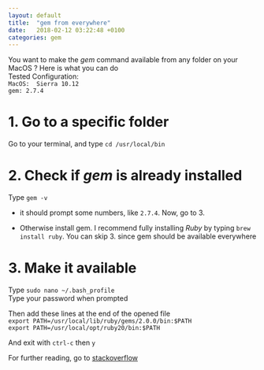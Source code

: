 ```yaml
---
layout: default
title:  "gem from everywhere"
date:   2018-02-12 03:22:48 +0100
categories: gem
---
```


You want to make the *gem* command available from any folder on your MacOS ? Here is what you can do  
Tested Configuration:  
`MacOS:  Sierra 10.12`  
`gem: 2.7.4`

# 1.  Go to a specific folder

Go to your terminal, and type `cd /usr/local/bin`

# 2.  Check if *gem* is already installed

Type `gem -v`  

*  it should prompt some numbers, like `2.7.4`. Now, go to 3.

*  Otherwise install gem. I recommend fully installing *Ruby* by typing `brew install ruby`. You can skip 3. since gem should be available everywhere


# 3.  Make it available
Type `sudo nano ~/.bash_profile`  
Type your password when prompted  


Then add these lines at the end of the opened file  
`export PATH=/usr/local/lib/ruby/gems/2.0.0/bin:$PATH`  
`export PATH=/usr/local/opt/ruby20/bin:$PATH`  

And exit with `ctrl-c` then `y`

For further reading, go to [stackoverflow][stack]




[stack]: https://stackoverflow.com/questions/6482738/installing-ruby-gems-not-working-with-home-brew
